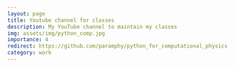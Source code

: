 ```yaml
---
layout: page
title: Youtube channel for classes
description: My YouTube channel to maintain my classes
img: assets/img/python_comp.jpg
importance: 4
redirect: https://github.com/paramphy/python_for_computational_physics
category: work
---
```


